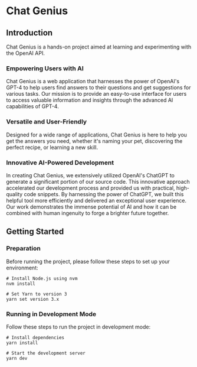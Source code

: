 # Chat Genius

## Introduction
Chat Genius is a hands-on project aimed at learning and experimenting with the OpenAI API.

### Empowering Users with AI

Chat Genius is a web application that harnesses the power of OpenAI&apos;s GPT-4 to help users find answers to their questions and get suggestions for
various tasks. Our mission is to provide an easy-to-use interface for users to access valuable information and insights through the advanced AI
capabilities of GPT-4.

### Versatile and User-Friendly

Designed for a wide range of applications, Chat Genius is here to help you get the answers you need, whether it&apos;s naming your pet, discovering the perfect
recipe, or learning a new skill.

### Innovative AI-Powered Development

In creating Chat Genius, we extensively utilized OpenAI&apos;s ChatGPT to generate a significant portion of our source code. This innovative approach
accelerated our development process and provided us with practical, high-quality code snippets. By harnessing the power of ChatGPT, we built this helpful
tool more efficiently and delivered an exceptional user experience. Our work demonstrates the immense potential of AI and how it can be combined with
human ingenuity to forge a brighter future together.

## Getting Started

### Preparation

Before running the project, please follow these steps to set up your environment:

```shell
# Install Node.js using nvm
nvm install

# Set Yarn to version 3
yarn set version 3.x
```

### Running in Development Mode
Follow these steps to run the project in development mode:

```shell
# Install dependencies
yarn install

# Start the development server
yarn dev
```
